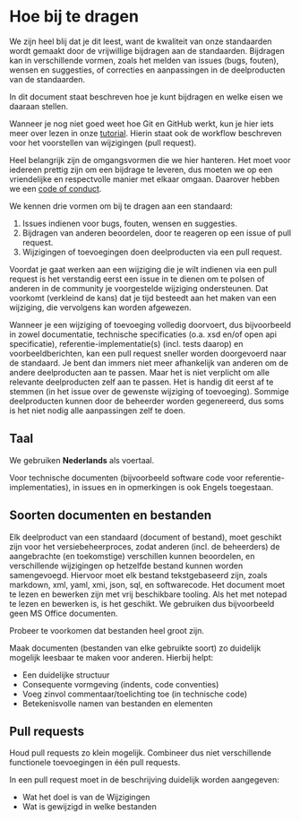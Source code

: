 # Hoe bij te dragen
We zijn heel blij dat je dit leest, want de kwaliteit van onze standaarden wordt gemaakt door de vrijwillige bijdragen aan de standaarden. Bijdragen kan in verschillende vormen, zoals het melden van issues (bugs, fouten), wensen en suggesties, of correcties en aanpassingen in de deelproducten van de standaarden.

In dit document staat beschreven hoe je kunt bijdragen en welke eisen we daaraan stellen.

Wanneer je nog niet goed weet hoe Git en GitHub werkt, kun je hier iets meer over lezen in onze [tutorial](GitHub%20tutorial/github_tutorial.md). Hierin staat ook de workflow beschreven voor het voorstellen van wijzigingen (pull request).

Heel belangrijk zijn de omgangsvormen die we hier hanteren. Het moet voor iedereen prettig zijn om een bijdrage te leveren, dus moeten we op een vriendelijke en respectvolle manier met elkaar omgaan. Daarover hebben we een [code of conduct](CODE_OF_CONDUCT.md).

We kennen drie vormen om bij te dragen aan een standaard:
1. Issues indienen voor bugs, fouten, wensen en suggesties.
2. Bijdragen van anderen beoordelen, door te reageren op een issue of pull request.
3. Wijzigingen of toevoegingen doen deelproducten via een pull request.

Voordat je gaat werken aan een wijziging die je wilt indienen via een pull request is het verstandig eerst een issue in te dienen om te polsen of anderen in de community je voorgestelde wijziging ondersteunen. Dat voorkomt (verkleind de kans) dat je tijd besteedt aan het maken van een wijziging, die vervolgens kan worden afgewezen.

Wanneer je een wijziging of toevoeging volledig doorvoert, dus bijvoorbeeld in zowel documentatie, technische specificaties (o.a. xsd en/of open api specificatie), referentie-implementatie(s) (incl. tests daarop) en voorbeeldberichten, kan een pull request sneller worden doorgevoerd naar de standaard. Je bent dan immers niet meer afhankelijk van anderen om de andere deelproducten aan te passen.
Maar het is niet verplicht om alle relevante deelproducten zelf aan te passen. Het is handig dit eerst af te stemmen (in het issue over de gewenste wijziging of toevoeging). Sommige deelproducten kunnen door de beheerder worden gegenereerd, dus soms is het niet nodig alle aanpassingen zelf te doen.

## Taal
We gebruiken **Nederlands** als voertaal. 

Voor technische documenten (bijvoorbeeld software code voor referentie-implementaties), in issues en in opmerkingen is ook Engels toegestaan.

## Soorten documenten en bestanden
Elk deelproduct van een standaard (document of bestand), moet geschikt zijn voor het versiebeheerproces, zodat anderen (incl. de beheerders) de aangebrachte (en toekomstige) verschillen kunnen beoordelen, en verschillende wijzigingen op hetzelfde bestand kunnen worden samengevoegd. Hiervoor moet elk bestand tekstgebaseerd zijn, zoals markdown, xml, yaml, xmi, json, sql, en softwarecode. Het document moet te lezen en bewerken zijn met vrij beschikbare tooling. Als het met notepad te lezen en bewerken is, is het geschikt. We gebruiken dus bijvoorbeeld geen MS Office documenten.

Probeer te voorkomen dat bestanden heel groot zijn.

Maak documenten (bestanden van elke gebruikte soort) zo duidelijk mogelijk leesbaar te maken voor anderen. Hierbij helpt:
* Een duidelijke structuur
* Consequente vormgeving (indents, code conventies)
* Voeg zinvol commentaar/toelichting toe (in technische code)
* Betekenisvolle namen van bestanden en elementen

## Pull requests
Houd pull requests zo klein mogelijk. Combineer dus niet verschillende functionele toevoegingen in één pull requests.

In een pull request moet in de beschrijving duidelijk worden aangegeven:
* Wat het doel is van de Wijzigingen
* Wat is gewijzigd in welke bestanden
